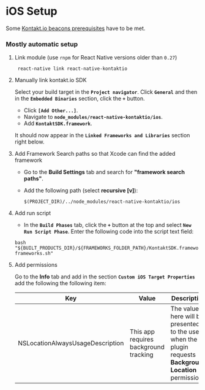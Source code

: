 # iOS Setup

Some [Kontakt.io beacons prerequisites](https://developer.kontakt.io/android-sdk/quickstart/#setup) have to be met.

### Mostly automatic setup

1. Link module (use `rnpm` for React Native versions older than `0.27`)

		react-native link react-native-kontaktio

2. Manually link kontakt.io SDK

	Select your build target in the **`Project navigator`**. Click **`General`** and then in the **`Embedded Binaries`** section, click the **`+`** button.
	
	- Click **`[Add Other...]`**.
	- Navigate to **`node_modules/react-native-kontaktio/ios`**.
	- Add **`KontaktSDK.framework`**.

	It should now appear in the **`Linked Frameworks and Libraries`** section right below.

3. Add Framework Search paths so that Xcode can find the added framework

    - Go to the **Build Settings** tab and search for **"framework search paths"**.
    - Add the following path (select **recursive [v]**):
    
    	```
    	$(PROJECT_DIR)/../node_modules/react-native-kontaktio/ios
    	```

4. Add run script

	- In the **`Build Phases`** tab, click the **`+`** button at the top and select **`New Run Script Phase`**. Enter the following code into the script text field:

	```
	bash "${BUILT_PRODUCTS_DIR}/${FRAMEWORKS_FOLDER_PATH}/KontaktSDK.framework/strip-frameworks.sh"
	```

5. Add permissions

	Go to the **Info** tab and add in the section **`Custom iOS Target Properties`** add the following the following item:
	
	| Key | Value | Description |
	|---|---|---|
	| NSLocationAlwaysUsageDescription | This app requires background tracking | The value here will be presented to the user when the plugin requests **Background Location** permission |
